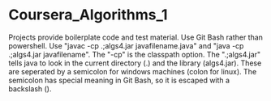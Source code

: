 # Coursera_Algorithms_1

Projects provide boilerplate code and test material.
Use Git Bash rather than powershell.
Use "javac -cp .\;algs4.jar javafilename.java" and "java -cp .\;algs4.jar javafilename".
The "-cp" is the classpath option.
The ".\;algs4.jar" tells java to look in the current directory (.) and the library (algs4.jar). These are seperated by a semicolon for windows machines (colon for linux). The semicolon has special meaning in Git Bash, so it is escaped with a backslash (\).